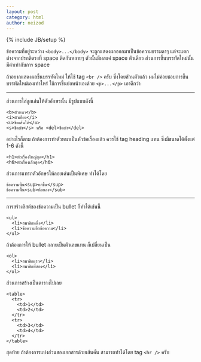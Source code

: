 ```yaml
---
layout: post
category: html
author: neizod
---
```

{% include JB/setup %}

ข้อความที่อยู่ระหว่าง `<body>...</body>` จะถูกแสดงผลออกมาเป็นข้อความธรรมดาๆ แต่จะแตกต่างจากปรกติตรงที่ space ติดกันหลายๆ ตัวนั้นมีผลแค่ space ตัวเดียว ส่วนการขึ้นบรรทัดใหม่นั้น มีค่าเท่ากับการ space

ถ้าอยากแสดงผลขึ้นบรรทัดใหม่ ให้ใช้ tag `<br />` ครับ ซึ่งโดยส่วนตัวแล้ว ผมไม่ค่อยชอบการขึ้นบรรทัดใหม่เองเท่าไหร่ ใช้การขึ้นย่อหน้าเองด้วย `<p>...</p>` เอาดีกว่า

---

ส่วนการใส่ลูกเล่นให้ตัวอักษรนั้น มีรูปแบบดังนี้

    <b>ตัวหนา</b>
    <i>ตัวเอียง</i>
    <u>ขีดเส้นใต้</u>
    <s>ขีดฆ่า</s> หรือ <del>ขีดฆ่า</del>

อย่างไรก็ตาม ถ้าต้องการทำตัวหนาเป็นหัวข้อเรื่องแล้ว ควรใช้ tag heading แทน ซึ่งมีขนาดได้ตั้งแต่ 1-6 ดังนี้

    <h1>หัวเรื่องใหญ่สุด</h1>
    <h6>หัวเรื่องเล็กสุด</h6>

ส่วนการแทรกตัวอักษรให้ลอยเด่นเป็นพิเศษ ทำได้โดย

    ข้อความพื้น<sup>ยกขึ้น</sup>
    ข้อความพื้น<sub>ห้อยลง</sub>

---

การสร้างลิสต์ของข้อความเป็น bullet ก็ทำได้เช่นนี้

    <ul>
      <li>สมาชิกหนึ่ง</li>
      <li>ข้อความอีกข้อความ</li>
    </ul>

ถ้าต้องการให้ bullet กลายเป็นตัวเลขแทน ก็เปลี่ยนเป็น

    <ol>
      <li>สมาชิกแรก</li>
      <li>สมาชิกที่สอง</li>
    </ol>

ส่วนการสร้างเป็นตารางไปเลย

    <table>
      <tr>
        <td>1</td>
        <td>2</td>
      </tr>
      <tr>
        <td>3</td>
        <td>4</td>
      </tr>
    </table>

สุดท้าย ถ้าต้องการแบ่งส่วนของเอกสารด้วยเส้นคั่น สามารถทำได้โดย tag `<hr />` ครับ
